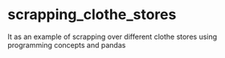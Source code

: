 # scrapping_clothe_stores
It as an example of scrapping over different clothe stores using programming concepts and pandas
